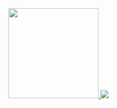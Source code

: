 <div align="justify">
  <a href="https://github.com/LucasMendes97">
    <img  height="180px" src="https://github-readme-stats.vercel.app/api?username=LucasMendes97&show_icons=true&theme=radical&count_private=true"/>
    <img src="https://github-readme-stats.vercel.app/api/top-langs/?username=LucasMendes97&layout=compact&langs_count=8&theme=radical"/>
  </a>
</div>
